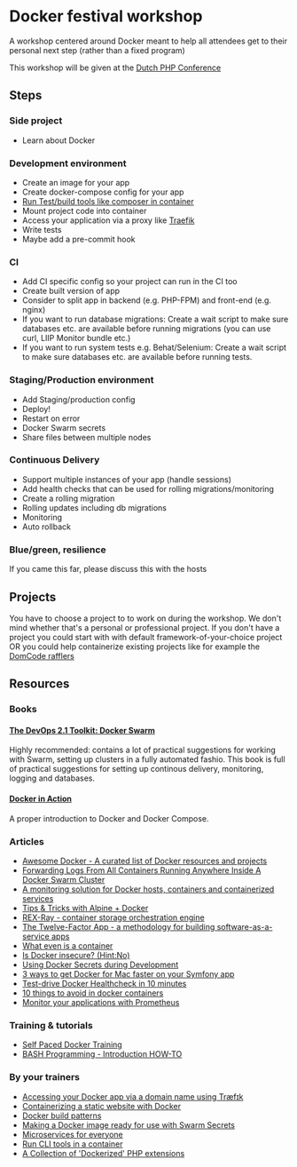 # Docker festival workshop
A workshop centered around Docker meant to help all attendees get to their personal next step (rather than a fixed program)

This workshop will be given at the [Dutch PHP Conference](https://www.phpconference.nl/)

## Steps

### Side project
- Learn about Docker

### Development environment
- Create an image for your app
- Create docker-compose config for your app
- [Run Test/build tools like composer in container](http://lucasvanlierop.nl/blog/2017/06/28/running-cli-tools-in-docker-part-1-composer/)
- Mount project code into container
- Access your application via a proxy like [Traefik](http://lucasvanlierop.nl/blog/2017/06/25/accessing-your-docker-app-via-a-domain-name-using-traefik/)
- Write tests
- Maybe add a pre-commit hook

### CI
- Add CI specific config so your project can run in the CI too
- Create built version of app
- Consider to split app in backend (e.g. PHP-FPM) and front-end (e.g. nginx) 
- If you want to run database migrations: Create a wait script to make sure databases etc. are available before running migrations (you can use curl, LIIP Monitor bundle etc.)
- If you want to run system tests e.g. Behat/Selenium: Create a wait script to make sure databases etc. are available before running tests.

### Staging/Production environment
- Add Staging/production config
- Deploy!
- Restart on error
- Docker Swarm secrets
- Share files between multiple nodes

### Continuous Delivery
- Support multiple instances of your app (handle sessions)
- Add health checks that can be used for rolling migrations/monitoring
- Create a rolling migration
- Rolling updates including db migrations
- Monitoring
- Auto rollback

### Blue/green, resilience
If you came this far, please discuss this with the hosts

## Projects

You have to choose a project to to work on during the workshop. We don't mind whether that's a personal or professional project. If you don't have a project you could start with with default framework-of-your-choice project OR you could help containerize existing projects like for example the [DomCode rafflers](https://travis-ci.org/domcode/rafflers/builds/240328946?utm_source=github_status&utm_medium=notification)

## Resources

### Books

#### [The DevOps 2.1 Toolkit: Docker Swarm](https://leanpub.com/the-devops-2-1-toolkit)
 
Highly recommended: contains a lot of practical suggestions for working with Swarm, setting up clusters in a fully automated fashio. This book is full of practical suggestions for setting up continous delivery, monitoring, logging and databases.

#### [Docker in Action](https://www.manning.com/books/docker-in-action)

A proper introduction to Docker and Docker Compose.

### Articles

- [Awesome Docker - A curated list of Docker resources and projects](https://github.com/veggiemonk/awesome-docker)
- [Forwarding Logs From All Containers Running Anywhere Inside A Docker Swarm Cluster](https://technologyconversations.com/2016/10/24/forwarding-logs-from-all-containers-running-anywhere-inside-a-docker-swarm-cluster/)
- [A monitoring solution for Docker hosts, containers and containerized services](https://stefanprodan.com/2016/a-monitoring-solution-for-docker-hosts-containers-and-containerized-services/)
- [Tips & Tricks with Alpine + Docker](http://blog.zot24.com/tips-tricks-with-alpine-docker/)
- [REX-Ray - container storage orchestration engine](https://rexray.codedellemc.com/)
- [The Twelve-Factor App - a methodology for building software-as-a-service apps](https://12factor.net/)
- [What even is a container](https://jvns.ca/blog/2016/10/10/what-even-is-a-container/)
- [Is Docker insecure? (Hint:No)](http://blog.wercker.com/docker-security-issues)
- [Using Docker Secrets during Development](https://blog.mikesir87.io/2017/05/using-docker-secrets-during-development/)
- [3 ways to get Docker for Mac faster on your Symfony app](http://blog.michaelperrin.fr/2017/04/14/docker-for-mac-on-a-symfony-app/)
- [Test-drive Docker Healthcheck in 10 minutes](https://blog.alexellis.io/test-drive-healthcheck/)
- [10 things to avoid in docker containers](https://developers.redhat.com/blog/2016/02/24/10-things-to-avoid-in-docker-containers/)
- [Monitor your applications with Prometheus](https://blog.alexellis.io/prometheus-monitoring/)

### Training & tutorials

- [Self Paced Docker Training](http://training.play-with-docker.com/)
- [BASH Programming - Introduction HOW-TO](http://tldp.org/HOWTO/Bash-Prog-Intro-HOWTO.html)

### By your trainers

- [Accessing your Docker app via a domain name using Træfɪk](http://lucasvanlierop.nl/blog/2017/06/25/accessing-your-docker-app-via-a-domain-name-using-traefik/)
- [Containerizing a static website with Docker](https://php-and-symfony.matthiasnoback.nl/2017/01/containerizing-a-static-website-with-docker)
- [Docker build patterns](https://php-and-symfony.matthiasnoback.nl/2017/04/docker-build-patterns)
- [Making a Docker image ready for use with Swarm Secrets](https://php-and-symfony.matthiasnoback.nl/2017/06/making-a-docker-image-ready-for-swarm-secrets)
- [Microservices for everyone](https://leanpub.com/microservices-for-everyone/)
- [Run CLI tools in a container](http://lucasvanlierop.nl/blog/2017/06/28/running-cli-tools-in-docker-part-1-composer/)
- [A Collection of 'Dockerized' PHP extensions](https://github.com/lucasvanlierop/docker-php-extensions)
